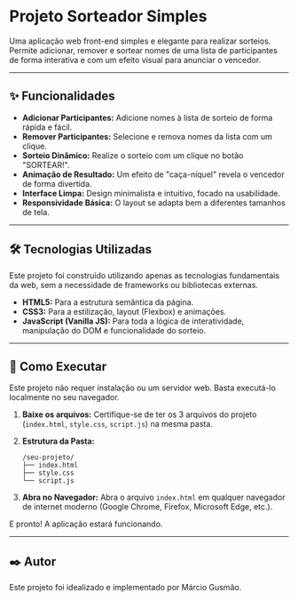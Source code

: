 # Projeto Sorteador Simples

Uma aplicação web front-end simples e elegante para realizar sorteios. Permite adicionar, remover e sortear nomes de uma lista de participantes de forma interativa e com um efeito visual para anunciar o vencedor.


---

## ✨ Funcionalidades

- **Adicionar Participantes:** Adicione nomes à lista de sorteio de forma rápida e fácil.
- **Remover Participantes:** Selecione e remova nomes da lista com um clique.
- **Sorteio Dinâmico:** Realize o sorteio com um clique no botão "SORTEAR!".
- **Animação de Resultado:** Um efeito de "caça-níquel" revela o vencedor de forma divertida.
- **Interface Limpa:** Design minimalista e intuitivo, focado na usabilidade.
- **Responsividade Básica:** O layout se adapta bem a diferentes tamanhos de tela.

---

## 🛠️ Tecnologias Utilizadas

Este projeto foi construído utilizando apenas as tecnologias fundamentais da web, sem a necessidade de frameworks ou bibliotecas externas.

- **HTML5:** Para a estrutura semântica da página.
- **CSS3:** Para a estilização, layout (Flexbox) e animações.
- **JavaScript (Vanilla JS):** Para toda a lógica de interatividade, manipulação do DOM e funcionalidade do sorteio.

---

## 🚀 Como Executar

Este projeto não requer instalação ou um servidor web. Basta executá-lo localmente no seu navegador.

1.  **Baixe os arquivos:**
    Certifique-se de ter os 3 arquivos do projeto (`index.html`, `style.css`, `script.js`) na mesma pasta.

2.  **Estrutura da Pasta:**
    ```
    /seu-projeto/
    ├── index.html
    ├── style.css
    └── script.js
    ```

3.  **Abra no Navegador:**
    Abra o arquivo `index.html` em qualquer navegador de internet moderno (Google Chrome, Firefox, Microsoft Edge, etc.).

E pronto! A aplicação estará funcionando.

---

## ✒️ Autor

Este projeto foi idealizado e implementado por Márcio Gusmão.
